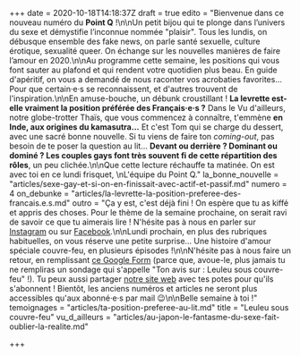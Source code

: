 +++
date = 2020-10-18T14:18:37Z
draft = true
edito = "Bienvenue dans ce nouveau numéro du **Point Q** !\n\nUn petit bijou qui te plonge dans l’univers du sexe et démystifie l’inconnue nommée \"plaisir\". Tous les lundis, on débusque ensemble des fake news, on parle santé sexuelle, culture érotique, sexualité queer. On échange sur les nouvelles manières de faire l’amour en 2020.\n\nAu programme cette semaine, les positions qui vous font sauter au plafond et qui rendent votre quotidien plus beau. En guide d'apéritif, on vous a demandé de nous raconter vos acrobaties favorites... Pour que certain·e·s se reconnaissent, et d'autres trouvent de l'inspiration.\n\nEn amuse-bouche, un débunk croustillant ! **La levrette est-elle vraiment la position préférée des Français·e·s ?** Dans le Vu d'ailleurs, notre globe-trotter Thaïs, que vous commencez à connaître, t'emmène **en Inde, aux origines du kamasutra...** Et c'est Tom qui se charge du dessert, avec une sacré bonne nouvelle. Si tu viens de faire ton _coming-out_, pas besoin de te poser la question au lit... **Devant ou derrière ? Dominant ou dominé ? Les couples gays font très souvent fi de cette répartition des rôles**, un peu clichée.\n\nQue cette lecture réchauffe ta matinée. On est avec toi en ce lundi frisquet,  \nL'équipe du Point Q."
la_bonne_nouvelle = "articles/sexe-gay-et-si-on-en-finissait-avec-actif-et-passif.md"
numero = 4
on_debunke = "articles/la-levrette-la-position-preferee-des-francais.e.s.md"
outro = "Ça y est, c'est déjà fini ! On espère que tu as kiffé et appris des choses. Pour le thème de la semaine prochaine, on serait ravi de savoir ce que tu aimerais lire ! N'hésite pas à nous en parler sur [Instagram](https://www.instagram.com/lepoint.q) ou sur [Facebook](https://www.facebook.com/lepointq.news).\n\nLundi prochain, en plus des rubriques habituelles, on vous réserve une petite surprise... Une histoire d'amour spéciale couvre-feu, en plusieurs épisodes !\n\nN'hésite pas à nous faire un retour, en remplissant [ce Google Form](https://forms.gle/sTobv7ZzGayMLLQ69) (parce que, avoue-le, plus jamais tu ne rempliras un sondage qui s'appelle \"Ton avis sur : Leuleu sous couvre-feu\" !). Tu peux aussi partager [notre site web](https://lepointq.surge.sh) avec tes potes pour qu'ils s'abonnent ! Bientôt, les anciens numéros et articles ne seront plus accessibles qu'aux abonné·e·s par mail 😉\n\nBelle semaine à toi !"
temoignages = "articles/ta-position-preferee-au-lit.md"
title = "Leuleu sous couvre-feu"
vu_d_ailleurs = "articles/au-japon-le-fantasme-du-sexe-fait-oublier-la-realite.md"

+++
